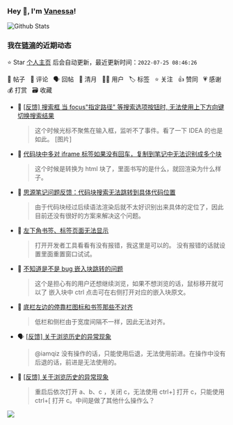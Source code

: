 ### Hey 👋, I'm [Vanessa](http://vanessa.b3log.org/)!

![Github Stats](https://github-readme-stats.vercel.app/api?username=Vanessa219&show_icons=true)

<!--events start -->

### 我在[链滴](https://ld246.com)的近期动态

⭐️ Star [个人主页](https://github.com/Vanessa219/Vanessa219) 后会自动更新，最近更新时间：`2022-07-25 08:46:26`

📝 帖子 &nbsp; 💬 评论 &nbsp; 🗣 回帖 &nbsp; 🌙 清月 &nbsp; 👨‍💻 用户 &nbsp; 🏷️ 标签 &nbsp; ⭐️ 关注 &nbsp; 👍 赞同 &nbsp; 💗 感谢 &nbsp; 💰 打赏 &nbsp; 🗃 收藏

* 💬 [[反馈] 搜索框 当 focus"指定路径" 等搜索选项按钮时, 无法使用上下方向键切换搜索结果](https://ld246.com/article/1658475588916/comment/1658677357706#comments)

  > 这个时候光标不聚焦在输入框，监听不了事件。看了一下 IDEA 的也是如此。 [图片]
* 💬 [代码块中多对 iframe 标签如果没有回车，复制到笔记中无法识别成多个块](https://ld246.com/article/1658503838244/comment/1658675709937#comments)

  > 这个时候是转换为 html 块了，里面书写的是什么，就回渲染为什么样子。
* 💬 [思源笔记问题反馈：代码块搜索无法跳转到具体代码位置](https://ld246.com/article/1658644877474/comment/1658675323903#comments)

  > 由于代码块经过后续语法渲染后就不太好识别出来具体的定位了，因此目前还没有很好的方案来解决这个问题。
* 💬 [左下角书签、标签页面无法显示](https://ld246.com/article/1658480002874/comment/1658671275392#comments)

  > 打开开发者工具看看有没有报错，我这里是可以的。 没有报错的话就设置里面重置窗口试试。
* 💬 [不知道是不是 bug   嵌入块跳转的问题](https://ld246.com/article/1658475699433/comment/1658671160697#comments)

  > 这个是担心有的用户还想继续浏览，如果不想浏览的话，鼠标移开就可以了 嵌入块中 ctrl 点击可在右侧打开对应的嵌入块原文。
* 💬 [底栏左边的停靠栏图标和书签那些不对齐](https://ld246.com/article/1658660963540/comment/1658670497110#comments)

  > 低栏和侧栏由于宽度间隔不一样，因此无法对齐。
* 🗣 [[反馈] 关于浏览历史的异常现象](https://ld246.com/article/1658311892377/comment/1658457354490#comments)

  > @iamqiz 没有操作的话，只能使用后退，无法使用前进。在操作中没有后退的话，前进是无法使用的。
* 💬 [[反馈] 关于浏览历史的异常现象](https://ld246.com/article/1658311892377/comment/1658457354490#comments)

  > 重启后依次打开 a、b、c ，关闭 c，无法使用 ctrl+] 打开 c，只能使用 ctrl+[ 打开 c。中间是做了其他什么操作么？


<!--events end -->

<a title="Hits" target="_blank" href="https://github.com/Vanessa219/Vanessa219"><img src="https://hits.b3log.org/Vanessa219/Vanessa219.svg"></a>
